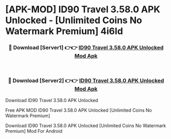 # [APK-MOD] ID90 Travel 3.58.0 APK Unlocked - [Unlimited Coins No Watermark Premium] 4i6ld



<div align="center">
<h3>🔴 Download [Server1] 👉👉 <a href="https://momento.my/?title=ID90_Travel_3.58.0_APK_Unlocked">ID90 Travel 3.58.0 APK Unlocked Mod Apk</a></h3><br>

<h3>🔴 Download [Server2] 👉👉 <a href="https://momento.my/?title=ID90_Travel_3.58.0_APK_Unlocked">ID90 Travel 3.58.0 APK Unlocked Mod Apk</a></h3>
</div>



Download ID90 Travel 3.58.0 APK Unlocked 

Free APK MOD ID90 Travel 3.58.0 APK Unlocked [Unlimited Coins No Watermark Premium]

Download ID90 Travel 3.58.0 APK Unlocked [Unlimited Coins No Watermark Premium] Mod For Android
